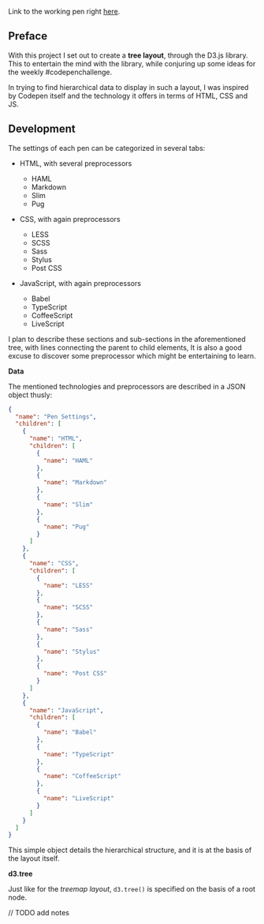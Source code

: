 Link to the working pen right [here](https://codepen.io/borntofrappe/full/eLNRWK/).

## Preface

With this project I set out to create a **tree layout**, through the D3.js library. This to entertain the mind with the library, while conjuring up some ideas for the weekly #codepenchallenge.

In trying to find hierarchical data to display in such a layout, I was inspired by Codepen itself and the technology it offers in terms of HTML, CSS and JS.

## Development

The settings of each pen can be categorized in several tabs:

- HTML, with several preprocessors
  - HAML
  - Markdown
  - Slim
  - Pug

- CSS, with again preprocessors
  - LESS
  - SCSS
  - Sass
  - Stylus
  - Post CSS

- JavaScript, with again preprocessors
  - Babel
  - TypeScript
  - CoffeeScript
  - LiveScript

I plan to describe these sections and sub-sections in the aforementioned tree, with lines connecting the parent to child elements, It is also a good excuse to discover some preprocessor which might be entertaining to learn.

**Data**

The mentioned technologies and preprocessors are described in a JSON object thusly: 

```JSON
{
  "name": "Pen Settings",
  "children": [
    {
      "name": "HTML",
      "children": [
        {
          "name": "HAML"
        },
        {
          "name": "Markdown"
        },
        {
          "name": "Slim"
        },
        {
          "name": "Pug"
        }
      ]
    },
    {
      "name": "CSS",
      "children": [
        {
          "name": "LESS"
        },
        {
          "name": "SCSS"
        },
        {
          "name": "Sass"
        },
        {
          "name": "Stylus"
        },
        {
          "name": "Post CSS"
        }
      ]
    },
    {
      "name": "JavaScript",
      "children": [
        {
          "name": "Babel"
        },
        {
          "name": "TypeScript"
        },
        {
          "name": "CoffeeScript"
        },
        {
          "name": "LiveScript"
        }
      ]
    }
  ]
}
```

This simple object details the hierarchical structure, and it is at the basis of the layout itself.

**d3.tree**

Just like for the _treemap layout_, `d3.tree()` is specified on the basis of a root node.

// TODO add notes